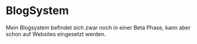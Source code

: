 BlogSystem
==========

Mein Blogsystem befindet sich zwar noch in einer Beta Phase, kann aber schon auf Websites eingesetzt werden.
